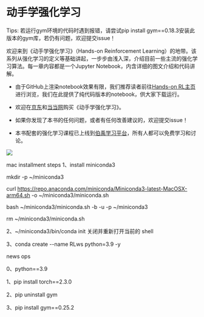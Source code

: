 # 动手学强化学习

Tips: 若运行gym环境的代码时遇到报错，请尝试pip install gym==0.18.3安装此版本的gym库，若仍有问题，欢迎提交issue！

欢迎来到《动手学强化学习》（Hands-on Reinforcement Learning）的地带。该系列从强化学习的定义等基础讲起，一步步由浅入深，介绍目前一些主流的强化学习算法。每一章内容都是一个Jupyter Notebook，内含详细的图文介绍和代码讲解。

* 由于GitHub上渲染notebook效果有限，我们推荐读者前往[Hands-on RL主页](https://hrl.boyuai.com/)进行浏览，我们在此提供了纯代码版本的notebook，供大家下载运行。

* 欢迎在[京东](https://item.jd.com/13129509.html)和[当当网](http://product.dangdang.com/29391150.html)购买《动手学强化学习》。

* 如果你发现了本书的任何问题，或者有任何改善建议的，欢迎提交issue！

* 本书配套的强化学习课程已上线到[伯禹学习平台](https://www.boyuai.com/elites/course/xVqhU42F5IDky94x)，所有人都可以免费学习和讨论。

![](https://boyuai.oss-cn-shanghai.aliyuncs.com/disk/tmp/hrl-poster.jpeg)


mac installment steps
1、install miniconda3

mkdir -p ~/miniconda3  

curl https://repo.anaconda.com/miniconda/Miniconda3-latest-MacOSX-arm64.sh -o ~/miniconda3/miniconda.sh

bash ~/miniconda3/miniconda.sh -b -u -p ~/miniconda3

rm ~/miniconda3/miniconda.sh

2、~/miniconda3/bin/conda init 关闭并重新打开当前的 shell

3、conda create --name RLws python=3.9 -y

news ops

0、python==3.9

1、pip install torch==2.3.0

2、pip uninstall gym

3、pip install gym==0.25.2
